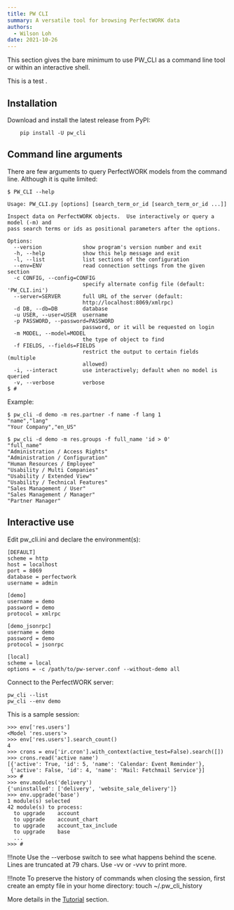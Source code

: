```yaml
---
title: PW CLI
summary: A versatile tool for browsing PerfectWORK data
authors:
  - Wilson Loh
date: 2021-10-26
---
```

This section gives the bare minimum to use PW_CLI as a command line tool or within an interactive shell.

This is a test .

## Installation

Download and install the latest release from PyPI:

```console
    pip install -U pw_cli
```

## Command line arguments

There are few arguments to query PerfectWORK models from the command line. Although it is quite limited:

```console
$ PW_CLI --help

Usage: PW_CLI.py [options] [search_term_or_id [search_term_or_id ...]]

Inspect data on PerfectWORK objects.  Use interactively or query a model (-m) and
pass search terms or ids as positional parameters after the options.

Options:
  --version             show program's version number and exit
  -h, --help            show this help message and exit
  -l, --list            list sections of the configuration
  --env=ENV             read connection settings from the given section
  -c CONFIG, --config=CONFIG
                        specify alternate config file (default: 'PW_CLI.ini')
  --server=SERVER       full URL of the server (default:
                        http://localhost:8069/xmlrpc)
  -d DB, --db=DB        database
  -u USER, --user=USER  username
  -p PASSWORD, --password=PASSWORD
                        password, or it will be requested on login
  -m MODEL, --model=MODEL
                        the type of object to find
  -f FIELDS, --fields=FIELDS
                        restrict the output to certain fields (multiple
                        allowed)
  -i, --interact        use interactively; default when no model is queried
  -v, --verbose         verbose
$ #
```

Example:

```console
$ pw_cli -d demo -m res.partner -f name -f lang 1
"name","lang"
"Your Company","en_US"
```

```console
$ pw_cli -d demo -m res.groups -f full_name 'id > 0'
"full_name"
"Administration / Access Rights"
"Administration / Configuration"
"Human Resources / Employee"
"Usability / Multi Companies"
"Usability / Extended View"
"Usability / Technical Features"
"Sales Management / User"
"Sales Management / Manager"
"Partner Manager"
```

## Interactive use

Edit pw_cli.ini and declare the environment(s):

```console
[DEFAULT]
scheme = http
host = localhost
port = 8069
database = perfectwork
username = admin

[demo]
username = demo
password = demo
protocol = xmlrpc

[demo_jsonrpc]
username = demo
password = demo
protocol = jsonrpc

[local]
scheme = local
options = -c /path/to/pw-server.conf --without-demo all
```

Connect to the PerfectWORK server:

```console
pw_cli --list
pw_cli --env demo
```

This is a sample session:

```console
>>> env['res.users']
<Model 'res.users'>
>>> env['res.users'].search_count()
4
>>> crons = env['ir.cron'].with_context(active_test=False).search([])
>>> crons.read('active name')
[{'active': True, 'id': 5, 'name': 'Calendar: Event Reminder'},
 {'active': False, 'id': 4, 'name': 'Mail: Fetchmail Service'}]
>>> #
>>> env.modules('delivery')
{'uninstalled': ['delivery', 'website_sale_delivery']}
>>> env.upgrade('base')
1 module(s) selected
42 module(s) to process:
  to upgrade    account
  to upgrade    account_chart
  to upgrade    account_tax_include
  to upgrade    base
  ...
>>> #
```

!!!note
Use the --verbose switch to see what happens behind the scene. Lines are truncated at 79 chars. Use -vv or -vvv to print more.

!!!note
To preserve the history of commands when closing the session, first create an empty file in your home directory: touch ~/.pw_cli_history

More details in the [Tutorial](02_tutorial.md) section.
